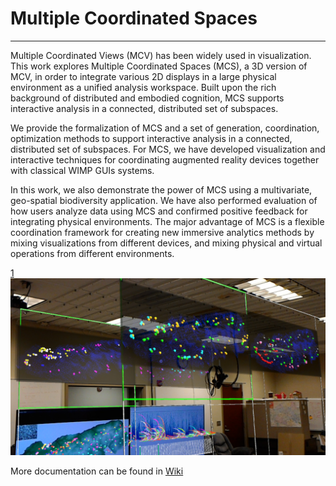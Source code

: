 # Multiple Coordinated Spaces
---------------------------

Multiple Coordinated Views (MCV) has been widely used in visualization.
This work explores Multiple Coordinated Spaces (MCS), a 3D version of MCV, in order to integrate various 2D displays in a large physical environment as a unified analysis workspace.
Built upon the rich background of distributed and embodied cognition, MCS supports interactive analysis in a connected, distributed set of subspaces.

We provide the formalization of MCS and a set of generation, coordination, optimization methods to support interactive analysis in a connected, distributed set of subspaces.
For MCS, we have developed visualization and interactive techniques for coordinating augmented reality devices together with classical WIMP GUIs systems.

In this work, we also demonstrate the power of MCS using a multivariate, geo-spatial biodiversity application.
We have also performed evaluation of how users analyze data using MCS and confirmed positive feedback for integrating physical environments.
The major advantage of MCS is a flexible coordination framework for creating new immersive analytics methods by mixing visualizations from different devices, and mixing physical and virtual operations from different environments.

[1](https://github.com/ImmersiveAnalyticsUNCC/Multiple-Coordinated-Spaces/blob/master/edge_bundle.jpg)![2](https://github.com/ImmersiveAnalyticsUNCC/Multiple-Coordinated-Spaces/blob/master/CS1_DistributionGrouping.jpg)

More documentation can be found in [Wiki](https://github.com/ImmersiveAnalyticsUNCC/Multiple-Coordinated-Spaces/wiki)

